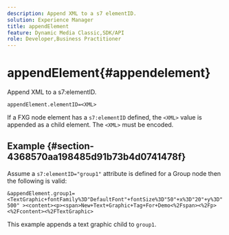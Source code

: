 ```yaml
---
description: Append XML to a s7 elementID.
solution: Experience Manager
title: appendElement
feature: Dynamic Media Classic,SDK/API
role: Developer,Business Practitioner
---
```


# appendElement{#appendelement}

Append XML to a s7:elementID.

 `appendElement.elementID=<XML>`

If a FXG node element has a `s7:elementID` defined, the `<XML>` value is appended as a child element. The `<XML>` must be encoded.

## Example {#section-4368570aa198485d91b73b4d0741478f}

Assume a `s7:elementID="group1"` attribute is defined for a Group node then the following is valid:

`&appendElement.group1=<TextGraphic+fontFamily%3D"DefaultFont"+fontSize%3D"50"+x%3D"20"+y%3D"500" ><content><p><span>New+Text+Graphic+Tag+For+Demo<%2Fspan><%2Fp><%2Fcontent><%2FTextGraphic>`

This example appends a text graphic child to `group1`. 
